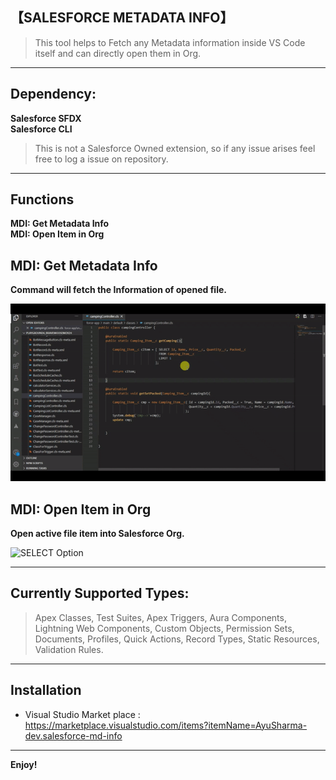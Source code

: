 
## 【SALESFORCE METADATA INFO】

> This tool helps to Fetch any Metadata information inside VS Code itself and can directly open them in Org.

---

## Dependency:

**Salesforce SFDX**<br/>
**Salesforce CLI**<br/>

> This is not a Salesforce Owned extension, so if any issue arises feel free to log a issue on repository.

---

## Functions
**MDI: Get Metadata Info**<br/>
**MDI: Open Item in Org**<br/>

## MDI: Get Metadata Info
 **Command will fetch the Information of opened file.**

![SELECT JSON](Images/GetFileInfo.gif)


## MDI: Open Item in Org
**Open active file item into Salesforce Org.**
  
 ![SELECT Option](Images/OpenItemInOrg.gif)

---

## Currently Supported Types:
> Apex Classes, Test Suites, Apex Triggers, Aura Components, Lightning Web Components, Custom Objects, Permission Sets, Documents, Profiles, Quick Actions, Record Types, Static Resources, Validation Rules.

---

## Installation

- Visual Studio Market place : https://marketplace.visualstudio.com/items?itemName=AyuSharma-dev.salesforce-md-info
  
---

**Enjoy!**
